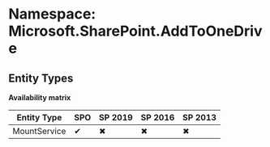 # Namespace: Microsoft.SharePoint.AddToOneDrive
## Entity Types

**Availability matrix**

Entity Type | SPO | SP 2019 | SP 2016 | SP 2013
----------|-----|---------|---------|--------
MountService | ✔ | ✖ | ✖ | ✖
